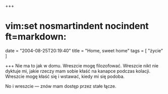 +++
# vim:set nosmartindent nocindent ft=markdown:
date = "2004-08-25T20:19:40"
title = "Home, sweet home"
tags = [ "życie" ]

+++
Nie ma to jak w domu. Wreszcie mogę filozofować. Wreszcie nikt nie dyktuje mi,
jakie rzeczy mam sobie kłaść na kanapce podczas kolacji. Wreszcie mogę kłaść
się i wstawać, kiedy mi się podoba.  
  
No i wreszcie &mdash; znów mam dostęp przez stałe łącze.
<!--more-->
